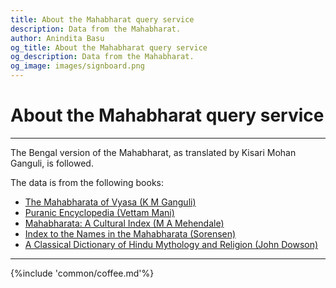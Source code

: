 ```yaml
---
title: About the Mahabharat query service
description: Data from the Mahabharat.
author: Anindita Basu
og_title: About the Mahabharat query service
og_description: Data from the Mahabharat.
og_image: images/signboard.png
---
```


# About the Mahabharat query service

<hr/>

The Bengal version of the Mahabharat, as translated by Kisari Mohan Ganguli, is followed. 

The data is from the following books: 

-  [The Mahabharata of Vyasa (K M Ganguli)](https://archive.org/details/TheMahabharataOfKrishna-dwaipayanaVyasa)
-  [Puranic Encyclopedia (Vettam Mani)](https://archive.org/details/puranicencyclopa00maniuoft)
-  [Mahabharata: A Cultural Index (M A Mehendale)](http://www.sanskrit-lexicon.uni-koeln.de/scans/MCIScan/2014/web/webtc/download.html)
-  [Index to the Names in the Mahabharata (Sorensen)](http://www.sanskrit-lexicon.uni-koeln.de/scans/INMScan/2013/web/webtc/download.html)
-  [A Classical Dictionary of Hindu Mythology and Religion (John Dowson)](https://archive.org/details/aclassicaldictio00dowsuoft/page/n28/mode/2up)

<hr/>

{%include 'common/coffee.md'%}